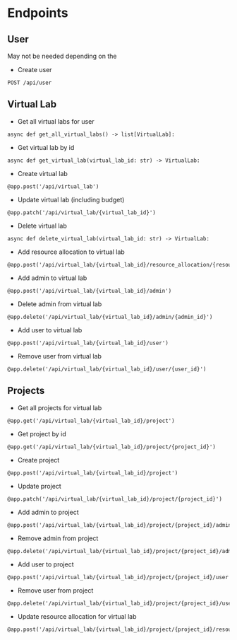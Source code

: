 # Endpoints

## User

May not be needed depending on the 

- Create user
```
POST /api/user
```

## Virtual Lab

- Get all virtual labs for user
```
async def get_all_virtual_labs() -> list[VirtualLab]:
```
- Get virtual lab by id
```
async def get_virtual_lab(virtual_lab_id: str) -> VirtualLab:
```
- Create virtual lab
```
@app.post('/api/virtual_lab')
```
- Update virtual lab (including budget)
```
@app.patch('/api/virtual_lab/{virtual_lab_id}')
```
- Delete virtual lab
```
async def delete_virtual_lab(virtual_lab_id: str) -> VirtualLab:
```
- Add resource allocation to virtual lab
```
@app.post('/api/virtual_lab/{virtual_lab_id}/resource_allocation/{resource_name}')
```
- Add admin to virtual lab
```
@app.post('/api/virtual_lab/{virtual_lab_id}/admin')
```
- Delete admin from virtual lab
```
@app.delete('/api/virtual_lab/{virtual_lab_id}/admin/{admin_id}')
```
- Add user to virtual lab
```
@app.post('/api/virtual_lab/{virtual_lab_id}/user')
```
- Remove user from virtual lab
```
@app.delete('/api/virtual_lab/{virtual_lab_id}/user/{user_id}')
```

## Projects

- Get all projects for virtual lab
```
@app.get('/api/virtual_lab/{virtual_lab_id}/project')
```
- Get project by id
```
@app.get('/api/virtual_lab/{virtual_lab_id}/project/{project_id}')
```
- Create project
```
@app.post('/api/virtual_lab/{virtual_lab_id}/project')
```
- Update project
```
@app.patch('/api/virtual_lab/{virtual_lab_id}/project/{project_id}')
```
- Add admin to project
```
@app.post('/api/virtual_lab/{virtual_lab_id}/project/{project_id}/admin')
```
- Remove admin from project
```
@app.delete('/api/virtual_lab/{virtual_lab_id}/project/{project_id}/admin/{admin_id}')
```
- Add user to project
```
@app.post('/api/virtual_lab/{virtual_lab_id}/project/{project_id}/user')
```
- Remove user from project
```
@app.delete('/api/virtual_lab/{virtual_lab_id}/project/{project_id}/user/{user_id}')
```
- Update resource allocation for virtual lab
```
@app.post('/api/virtual_lab/{virtual_lab_id}/project/{project_id}/resource_allocation/{resource_name}')
```
